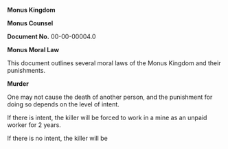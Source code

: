 **Monus Kingdom**

**Monus Counsel**

**Document No.** 00-00-00004.0

**Monus Moral Law**

This document outlines several moral laws of the Monus Kingdom and their punishments.

**Murder**

One may not cause the death of another person, and the punishment for doing so depends on the level of intent.

If there is intent, the killer will be forced to work in a mine as an unpaid worker for 2 years.

If there is no intent, the killer will be 